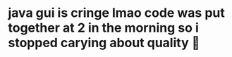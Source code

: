 # java gui is cringe lmao code was put together at 2 in the morning so i stopped carying about quality 🙂
